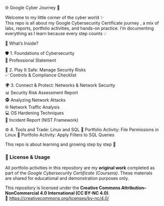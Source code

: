 🌐 Google Cyber Journey 🚀  

Welcome to my little corner of the cyber world ✨  
This repo is all about my Google Cybersecurity Certificate journey , a mix of labs, reports, portfolio activities, and hands-on practice. I’m documenting everything as I learn because every step counts 💡  

📂 What’s Inside?  

🛡️ 1. Foundations of Cybersecurity  
 📝 Professional Statement  

🔐 2. Play It Safe: Manage Security Risks  
 ✅ Controls & Compliance Checklist  

🌍 3. Connect & Protect: Networks & Network Security  
  📊 Security Risk Assessment Report  
  🕵️ Analyzing Network Attacks  
  🌐 Network Traffic Analysis  
  💻 OS Hardening Techniques  
  📑 Incident Report (NIST Framework)  

⚙️ 4. Tools and Trade: Linux and SQL
🐧 Portfolio Activity: File Permissions in Linux
🧮 Portfolio Activity: Apply Filters to SQL Queries  

This repo is about learning and growing step by step 🌱

### 🧠 License & Usage
All portfolio activities in this repository are my **original work** completed as part of the *Google Cybersecurity Certificate (Coursera)*. These materials are shared for educational and demonstration purposes only.

This repository is licensed under the **Creative Commons Attribution–NonCommercial 4.0 International (CC BY-NC 4.0)**.  
🔗 https://creativecommons.org/licenses/by-nc/4.0/



